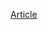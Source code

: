 [Article](https://learnosity.com/how-we-manipulated-locust-to-test-system-performance-under-pressure/)
